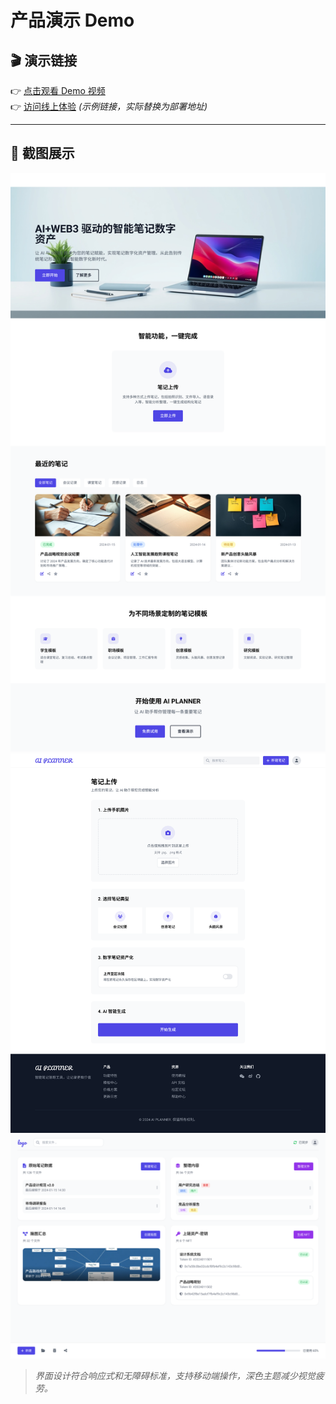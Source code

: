 # 产品演示 Demo

## 🎬 演示链接

👉 [点击观看 Demo 视频](https://example.com/demo)  
👉 [访问线上体验](https://example.com/app) *(示例链接，实际替换为部署地址)*

---

## 📸 截图展示

![](./image/home.png)
![](./image/upload.png)
![](./image/detail.png)

> *界面设计符合响应式和无障碍标准，支持移动端操作，深色主题减少视觉疲劳。*
